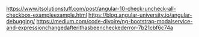 https://www.itsolutionstuff.com/post/angular-10-check-uncheck-all-checkbox-exampleexample.html
https://blog.angular-university.io/angular-debugging/
https://medium.com/code-divoire/ng-bootstrap-modalservice-and-expressionchangedafterithasbeencheckederror-7b21cbf6c74a